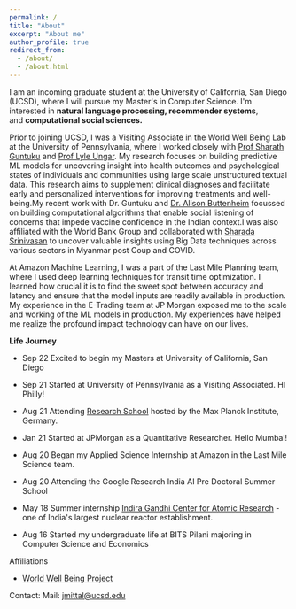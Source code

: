 ```yaml
---
permalink: /
title: "About"
excerpt: "About me"
author_profile: true
redirect_from: 
  - /about/
  - /about.html
---
```

I am an incoming graduate student at the University of California, San Diego (UCSD), where I will pursue my Master's in Computer Science. I'm interested in **natural language processing, recommender systems**, and **computational social sciences.**

Prior to joining UCSD, I was a Visiting Associate in the World Well Being Lab at the University of Pennsylvania, where I worked closely with [Prof Sharath Guntuku](https://sharathg.cis.upenn.edu/) and [Prof Lyle Ungar](https://www.cis.upenn.edu/~ungar/home.html). My research focuses on building predictive ML models for uncovering insight into health outcomes and psychological states of individuals and communities using large scale unstructured textual data. This research aims to supplement clinical diagnoses and facilitate early and personalized interventions for improving treatments and well-being.My recent work with Dr. Guntuku and [Dr. Alison Buttenheim](https://www.nursing.upenn.edu/details/profiles.php?id=37) focussed on building computational algorithms that enable social listening of concerns that impede vaccine confidence in the Indian context.I was also affiliated with the World Bank Group and collaborated with [Sharada Srinivasan](https://www.sharsrinivasan.com/) to uncover valuable insights using Big Data techniques across various sectors in Myanmar post Coup and COVID.

At Amazon Machine Learning, I was a part of the Last Mile Planning team, where I used deep learning techniques for transit time optimization. I learned how crucial it is to find the sweet spot between accuracy and latency and ensure that the model inputs are readily available in production. My experience in the E-Trading team at JP Morgan exposed me to the scale and working of the ML models in production. My experiences have helped me realize the profound impact technology can have on our lives.

**Life Journey**

* Sep 22 Excited to begin my Masters at University of California, San Diego

* Sep 21 Started at University of Pennsylvania as a Visiting Associated. HI Philly!

* Aug 21 Attending [Research School](https://cmmrs.mpi-sws.org/) hosted by the Max Planck Institute, Germany.

* Jan 21 Started at JPMorgan as a Quantitative Researcher. Hello Mumbai!

* Aug 20 Began my Applied Science Internship at Amazon in the Last Mile Science team.

* Aug 20 Attending the Google Research India AI Pre Doctoral Summer School
    
* May 18 Summer internship [Indira Gandhi Center for Atomic Research](http://www.igcar.gov.in/) - one of India's largest nuclear reactor establishment.
    
* Aug 16 Started my undergraduate life at BITS Pilani majoring in Computer Science and Economics

Affiliations

* [World Well Being Project](http://www.wwbp.org/about.html)

Contact:
Mail: jmittal@ucsd.edu
